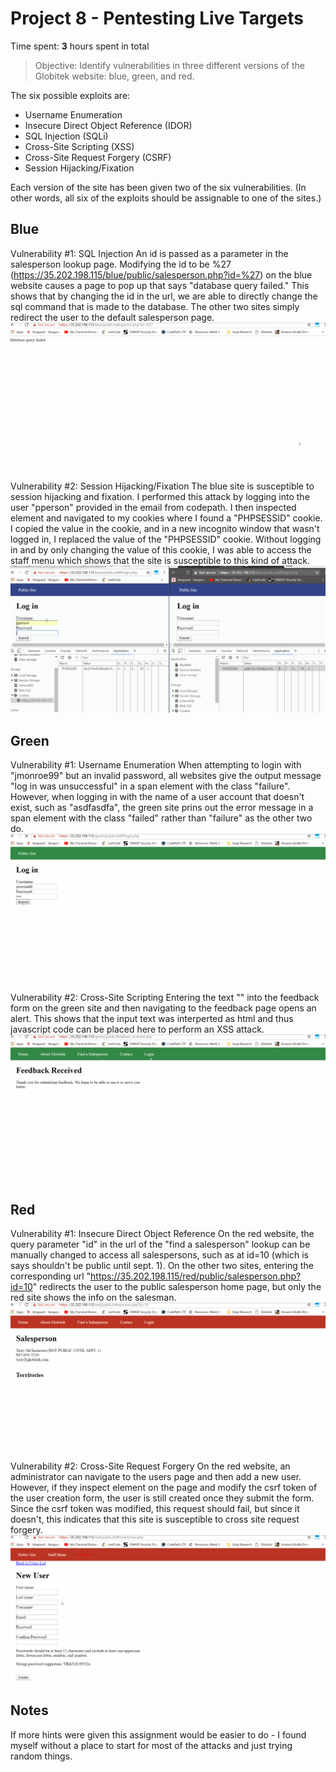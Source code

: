 # Project 8 - Pentesting Live Targets

Time spent: **3** hours spent in total

> Objective: Identify vulnerabilities in three different versions of the Globitek website: blue, green, and red.

The six possible exploits are:
* Username Enumeration
* Insecure Direct Object Reference (IDOR)
* SQL Injection (SQLi)
* Cross-Site Scripting (XSS)
* Cross-Site Request Forgery (CSRF)
* Session Hijacking/Fixation

Each version of the site has been given two of the six vulnerabilities. (In other words, all six of the exploits should be assignable to one of the sites.)

## Blue

  Vulnerability #1: SQL Injection
  An id is passed as a parameter in the salesperson lookup page. Modifying the id to be %27 (https://35.202.198.115/blue/public/salesperson.php?id=%27) on the blue website causes a page to pop up that says "database query failed." This shows that by changing the id in the url, we are able to directly change the sql command that is made to the database. The other two sites simply redirect the user to the default salesperson page.
  ![](https://github.com/mmw5hy/CodepathWeek8/blob/master/sql%20injection.gif)

Vulnerability #2: Session Hijacking/Fixation
The blue site is susceptible to session hijacking and fixation. I performed this attack by logging into the user "pperson" provided in the email from codepath. I then inspected element and navigated to my cookies where I found a "PHPSESSID" cookie. I copied the value in the cookie, and in a new incognito window that wasn't logged in, I replaced the value of the "PHPSESSID" cookie. Without logging in and by only changing the value of this cookie, I was able to access the staff menu which shows that the site is susceptible to this kind of attack.
![](https://github.com/mmw5hy/CodepathWeek8/blob/master/session%20hijack.gif)


## Green

Vulnerability #1: Username Enumeration
When attempting to login with "jmonroe99" but an invalid password, all websites give the output message "log in was unsuccessful" in a span element with the class "failure". However, when logging in with the name of a user account that doesn't exist, such as "asdfasdfa", the green site prins out the error message in a span element with the class "failed" rather than "failure" as the other two do. 
![](https://github.com/mmw5hy/CodepathWeek8/blob/master/username%20enum.gif)

Vulnerability #2: Cross-Site Scripting
Entering the text "<script>alert('Michael found the XSS!');</script>" into the feedback form on the green site and then navigating to the feedback page opens an alert. This shows that the input text was interperted as html and thus javascript code can be placed here to perform an XSS attack.
![](https://github.com/mmw5hy/CodepathWeek8/blob/master/xss.gif)


## Red

Vulnerability #1: Insecure Direct Object Reference
On the red website, the query parameter "id" in the url of the "find a salesperson" lookup can be manually changed to access all salespersons, such as at id=10 (which is says shouldn't be public until sept. 1). On the other two sites, entering the corresponding url "https://35.202.198.115/red/public/salesperson.php?id=10" redirects the user to the public salesperson home page, but only the red site shows the info on the salesman. 
![](https://github.com/mmw5hy/CodepathWeek8/blob/master/idor.gif)

Vulnerability #2: Cross-Site Request Forgery
On the red website, an administrator can navigate to the users page and then add a new user. However, if they inspect element on the page and modify the csrf token of the user creation form, the user is still created once they submit the form. Since the csrf token was modified, this request should fail, but since it doesn't, this indicates that this site is susceptible to cross site request forgery.
![](https://github.com/mmw5hy/CodepathWeek8/blob/master/csrf.gif)


## Notes

If more hints were given this assignment would be easier to do - I found myself without a place to start for most of the attacks and just trying random things.
